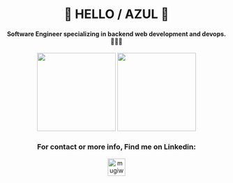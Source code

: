 <div align="center">

# 👋 HELLO / AZUL 👋
#### Software Engineer specializing in backend web development and devops. 👨🏻‍💻

<img height="180em" src="https://github-profile-summary-cards.vercel.app/api/cards/stats?username=ilahyani&theme=nord_dark"/>
<img height="180em" src="https://github-profile-summary-cards.vercel.app/api/cards/most-commit-language?username=ilahyani&theme=nord_dark"/>
<!-- <div> <img height="180em" src="https://github-profile-summary-cards.vercel.app/api/cards/profile-details?username=ilahyani&theme=nord_dark" /> </div> -->
<h3> For contact or more info, Find me on Linkedin: </h3>
<p align="center">
  <a href="https://www.linkedin.com/in/ilahyani" target="blank">
    <img align="center" src="https://raw.githubusercontent.com/rahuldkjain/github-profile-readme-generator/master/src/images/icons/Social/linked-in-alt.svg" alt="mugiwara" height="40" width="40" />
  </a>
</p>

